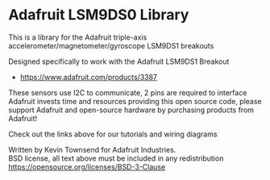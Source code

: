 Adafruit LSM9DS0 Library
========================

This is a library for the Adafruit triple-axis accelerometer/magnetometer/gyroscope LSM9DS1  breakouts

Designed specifically to work with the Adafruit LSM9DS1 Breakout

   *  https://www.adafruit.com/products/3387

These sensors use I2C to communicate, 2 pins are required to interface
Adafruit invests time and resources providing this open source code, 
please support Adafruit and open-source hardware by purchasing 
products from Adafruit!

Check out the links above for our tutorials and wiring diagrams 

Written by Kevin Townsend for Adafruit Industries.  
BSD license, all text above must be included in any redistribution
https://opensource.org/licenses/BSD-3-Clause
